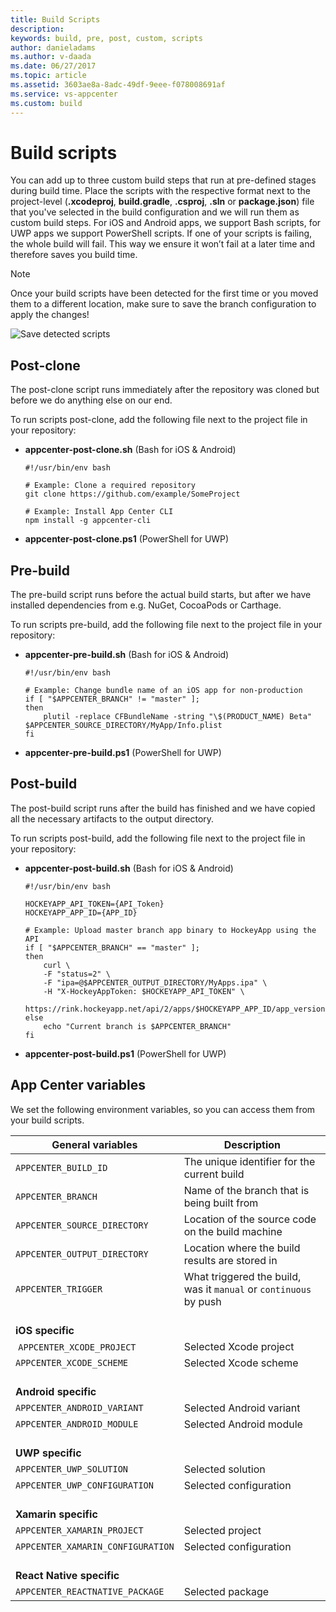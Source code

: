 ```yaml
---
title: Build Scripts
description: 
keywords: build, pre, post, custom, scripts
author: danieladams
ms.author: v-daada
ms.date: 06/27/2017
ms.topic: article
ms.assetid: 3603ae8a-8adc-49df-9eee-f078008691af
ms.service: vs-appcenter
ms.custom: build
---
```


# Build scripts
You can add up to three custom build steps that run at pre-defined stages during build time. Place the scripts with the respective format next to the project-level (**.xcodeproj**, **build.gradle**, **.csproj**, **.sln** or **package.json**) file that you've selected in the build configuration and we will run them as custom build steps. For iOS and Android apps, we support Bash scripts, for UWP apps we support PowerShell scripts. If one of your scripts is failing, the whole build will fail. This way we ensure it won’t fail at a later time and therefore saves you build time.

>[!NOTE]
> Once your build scripts have been detected for the first time or you moved them to a different location, make sure to save the branch configuration to apply the changes!

![Save detected scripts][build-scripts-detected]

## Post-clone
The post-clone script runs immediately after the repository was cloned but before we do anything else on our end.

To run scripts post-clone, add the following file next to the project file in your repository:

- **appcenter-post-clone.sh** (Bash for iOS & Android)

    ```
    #!/usr/bin/env bash

    # Example: Clone a required repository
    git clone https://github.com/example/SomeProject

    # Example: Install App Center CLI
    npm install -g appcenter-cli
    ```

- **appcenter-post-clone.ps1** (PowerShell for UWP)

## Pre-build
The pre-build script runs before the actual build starts, but after we have installed dependencies from e.g. NuGet, CocoaPods or Carthage.

To run scripts pre-build, add the following file next to the project file in your repository:

- **appcenter-pre-build.sh** (Bash for iOS & Android)

    ```
    #!/usr/bin/env bash

    # Example: Change bundle name of an iOS app for non-production
    if [ "$APPCENTER_BRANCH" != "master" ];
    then
        plutil -replace CFBundleName -string "\$(PRODUCT_NAME) Beta" $APPCENTER_SOURCE_DIRECTORY/MyApp/Info.plist
    fi
    ```

- **appcenter-pre-build.ps1** (PowerShell for UWP)

## Post-build
The post-build script runs after the build has finished and we have copied all the necessary artifacts to the output directory.

To run scripts post-build, add the following file next to the project file in your repository:

- **appcenter-post-build.sh** (Bash for iOS & Android)

    ```
    #!/usr/bin/env bash

    HOCKEYAPP_API_TOKEN={API_Token}
    HOCKEYAPP_APP_ID={APP_ID}

    # Example: Upload master branch app binary to HockeyApp using the API
    if [ "$APPCENTER_BRANCH" == "master" ];
    then
        curl \
        -F "status=2" \
        -F "ipa=@$APPCENTER_OUTPUT_DIRECTORY/MyApps.ipa" \
        -H "X-HockeyAppToken: $HOCKEYAPP_API_TOKEN" \
        https://rink.hockeyapp.net/api/2/apps/$HOCKEYAPP_APP_ID/app_versions/upload
    else
        echo "Current branch is $APPCENTER_BRANCH"
    fi
    ```

- **appcenter-post-build.ps1** (PowerShell for UWP)

## App Center variables
We set the following environment variables, so you can access them from your build scripts.

| **General variables** | **Description** |
| --------------------------------- | --- |
| `APPCENTER_BUILD_ID` | The unique identifier for the current build |
| `APPCENTER_BRANCH` | Name of the branch that is being built from |
| `APPCENTER_SOURCE_DIRECTORY` | Location of the source code on the build machine |
| `APPCENTER_OUTPUT_DIRECTORY` | Location where the build results are stored in |
| `APPCENTER_TRIGGER` | What triggered the build, was it `manual` or `continuous` by push |
| <br> **iOS specific** | |
| `APPCENTER_XCODE_PROJECT` | Selected Xcode project |
| `APPCENTER_XCODE_SCHEME` | Selected Xcode scheme |
| <br> **Android specific** | |
| `APPCENTER_ANDROID_VARIANT` | Selected Android variant |
| `APPCENTER_ANDROID_MODULE` | Selected Android module |
| <br> **UWP specific** | |
| `APPCENTER_UWP_SOLUTION` | Selected solution |
| `APPCENTER_UWP_CONFIGURATION` | Selected configuration |
| <br> **Xamarin specific** | |
| `APPCENTER_XAMARIN_PROJECT` | Selected project|
| `APPCENTER_XAMARIN_CONFIGURATION` | Selected configuration|
| <br> **React Native specific** | |
| `APPCENTER_REACTNATIVE_PACKAGE` | Selected package|


[build-scripts-detected]: ~/build/custom/scripts/images/build-scripts-detected.png "Build configuration shows detected build scripts"